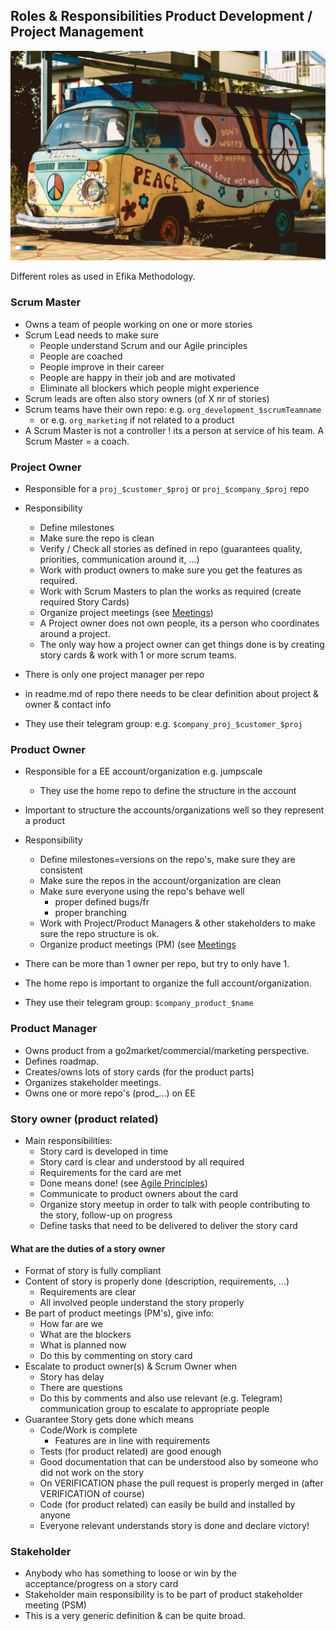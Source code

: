 ## Roles & Responsibilities Product Development / Project Management

![](images/roles.png)

Different roles as used in Efika Methodology.

### Scrum Master

* Owns a team of people working on one or more stories
* Scrum Lead needs to make sure
  * People understand Scrum and our Agile principles
  * People are coached
  * People improve in their career
  * People are happy in their job and are motivated
  * Eliminate all blockers which people might experience
* Scrum leads are often also story owners \(of X nr of stories\)
* Scrum teams have their own repo: e.g. `org_development_$scrumTeamname`
  * or e.g. `org_marketing` if not related to a product
* A Scrum Master is not a controller ! its a person at service of his team. A Scrum Master = a coach.

### Project Owner

* Responsible for a `proj_$customer_$proj` or `proj_$company_$proj` repo

* Responsibility

  * Define milestones
  * Make sure the repo is clean
  * Verify / Check all stories as defined in repo \(guarantees quality, priorities, communication around it, ...\)
  * Work with product owners to make sure you get the features as required.
  * Work with Scrum Masters to plan the works as required (create required Story Cards)
  * Organize project meetings \(see [Meetings](meetings.md)\)
  * A Project owner does not own people, its a person who coordinates around a project. 
  * The only way how a project owner can get things done is by creating story cards & work with 1 or more scrum teams.

* There is only one project manager per repo

* in readme.md of repo there needs to be clear definition about project & owner & contact info

* They use their telegram group: e.g. `$company_proj_$customer_$proj`

### Product Owner

* Responsible for a EE account/organization e.g. jumpscale

  * They use the home repo to define the structure in the account

* Important to structure the accounts/organizations well so they represent a product

* Responsibility

  * Define milestones=versions on the repo's, make sure they are consistent
  * Make sure the repos in the account/organization are clean
  * Make sure everyone using the repo's behave well
    * proper defined bugs/fr
    * proper branching
  * Work with Project/Product Managers & other stakeholders to make sure the repo structure is ok.
  * Organize product meetings \(PM\) \(see [Meetings](meetings.md)

* There can be more than 1 owner per repo, but try to only have 1.

* The home repo is important to organize the full account/organization.

* They use their telegram group: `$company_product_$name`

### Product Manager

* Owns product from a go2market/commercial/marketing perspective.
* Defines roadmap.
* Creates/owns lots of story cards (for the product parts)
* Organizes stakeholder meetings.
* Owns one or more repo's \(prod\_...\) on EE

### Story owner \(product related\)

* Main responsibilities:
  * Story card is developed in time
  * Story card is clear and understood by all required
  * Requirements for the card are met
  * Done means done! \(see [Agile Principles](../agileprinciples/readme.md)\)
  * Communicate to product owners about the card
  * Organize story meetup in order to talk with people contributing to the story, follow-up on progress
  * Define tasks that need to be delivered to deliver the story card

#### What are the duties of a story owner

* Format of story is fully compliant
* Content of story is properly done \(description, requirements, ...\)
  * Requirements are clear
  * All involved people understand the story properly
* Be part of product meetings \(PM's\), give info:
  * How far are we
  * What are the blockers
  * What is planned now
  * Do this by commenting on story card
* Escalate to product owner\(s\) & Scrum Owner when
  * Story has delay
  * There are questions
  * Do this by comments and also use relevant \(e.g. Telegram\) communication group to escalate to appropriate people
* Guarantee Story gets done which means
  * Code/Work is complete
    * Features are in line with requirements
  * Tests (for product related) are good enough
  * Good documentation that can be understood also by someone who did not work on the story
  * On VERIFICATION phase the pull request is properly merged in \(after VERIFICATION of course\)
  * Code  (for product related) can easily be build and installed by anyone
  * Everyone relevant understands story is done and declare victory!

### Stakeholder

* Anybody who has something to loose or win by the acceptance/progress on a story card
* Stakeholder main responsibility is to be part of product stakeholder meeting \(PSM\)
* This is a very generic definition & can be quite broad.
